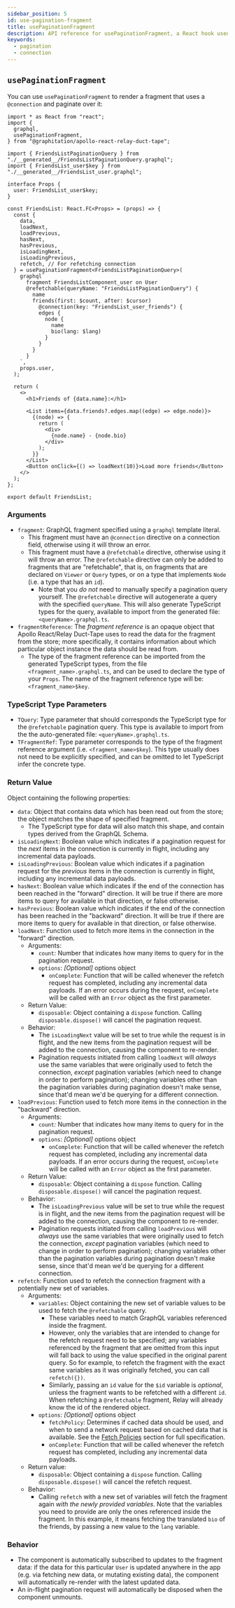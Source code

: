 ```yaml
---
sidebar_position: 5
id: use-pagination-fragment
title: usePaginationFragment
description: API reference for usePaginationFragment, a React hook used to paginate a connection
keywords:
  - pagination
  - connection
---
```


## `usePaginationFragment`

You can use `usePaginationFragment` to render a fragment that uses a `@connection` and paginate over it:

```tsx
import * as React from "react";
import {
  graphql,
  usePaginationFragment,
} from "@graphitation/apollo-react-relay-duct-tape";

import { FriendsListPaginationQuery } from "./__generated__/FriendsListPaginationQuery.graphql";
import { FriendsList_user$key } from "./__generated__/FriendsList_user.graphql";

interface Props {
  user: FriendsList_user$key;
}

const FriendsList: React.FC<Props> = (props) => {
  const {
    data,
    loadNext,
    loadPrevious,
    hasNext,
    hasPrevious,
    isLoadingNext,
    isLoadingPrevious,
    refetch, // For refetching connection
  } = usePaginationFragment<FriendsListPaginationQuery>(
    graphql`
      fragment FriendsListComponent_user on User
      @refetchable(queryName: "FriendsListPaginationQuery") {
        name
        friends(first: $count, after: $cursor)
          @connection(key: "FriendsList_user_friends") {
          edges {
            node {
              name
              bio(lang: $lang)
            }
          }
        }
      }
    `,
    props.user,
  );

  return (
    <>
      <h1>Friends of {data.name}:</h1>

      <List items={data.friends?.edges.map((edge) => edge.node)}>
        {(node) => {
          return (
            <div>
              {node.name} - {node.bio}
            </div>
          );
        }}
      </List>
      <Button onClick={() => loadNext(10)}>Load more friends</Button>
    </>
  );
};

export default FriendsList;
```

### Arguments

- `fragment`: GraphQL fragment specified using a `graphql` template literal.
  - This fragment must have an `@connection` directive on a connection field, otherwise using it will throw an error.
  - This fragment must have a `@refetchable` directive, otherwise using it will throw an error. The `@refetchable` directive can only be added to fragments that are "refetchable", that is, on fragments that are declared on `Viewer` or `Query` types, or on a type that implements `Node` (i.e. a type that has an `id`).
    - Note that you _do not_ need to manually specify a pagination query yourself. The `@refetchable` directive will autogenerate a query with the specified `queryName`. This will also generate TypeScript types for the query, available to import from the generated file: `<queryName>.graphql.ts`.
- `fragmentReference`: The _fragment reference_ is an opaque object that Apollo React/Relay Duct-Tape uses to read the data for the fragment from the store; more specifically, it contains information about which particular object instance the data should be read from.
  - The type of the fragment reference can be imported from the generated TypeScript types, from the file `<fragment_name>.graphql.ts`, and can be used to declare the type of your `Props`. The name of the fragment reference type will be: `<fragment_name>$key`.

### TypeScript Type Parameters

- `TQuery`: Type parameter that should corresponds the TypeScript type for the `@refetchable` pagination query. This type is available to import from the the auto-generated file: `<queryName>.graphql.ts`.
- `TFragmentRef`: Type parameter corresponds to the type of the fragment reference argument (i.e. `<fragment_name>$key`). This type usually does not need to be explicitly specified, and can be omitted to let TypeScript infer the concrete type.

### Return Value

Object containing the following properties:

- `data`: Object that contains data which has been read out from the store; the object matches the shape of specified fragment.
  - The TypeScript type for data will also match this shape, and contain types derived from the GraphQL Schema.
- `isLoadingNext`: Boolean value which indicates if a pagination request for the _next_ items in the connection is currently in flight, including any incremental data payloads.
- `isLoadingPrevious`: Boolean value which indicates if a pagination request for the _previous_ items in the connection is currently in flight, including any incremental data payloads.
- `hasNext`: Boolean value which indicates if the end of the connection has been reached in the "forward" direction. It will be true if there are more items to query for available in that direction, or false otherwise.
- `hasPrevious`: Boolean value which indicates if the end of the connection has been reached in the "backward" direction. It will be true if there are more items to query for available in that direction, or false otherwise.
- `loadNext`: Function used to fetch more items in the connection in the "forward" direction.
  - Arguments:
    - `count`_:_ Number that indicates how many items to query for in the pagination request.
    - `options`: _*[Optional]*_ options object
      - `onComplete`: Function that will be called whenever the refetch request has completed, including any incremental data payloads. If an error occurs during the request, `onComplete` will be called with an `Error` object as the first parameter.
  - Return Value:
    - `disposable`: Object containing a `dispose` function. Calling `disposable.dispose()` will cancel the pagination request.
  - Behavior:
    - The `isLoadingNext` value will be set to true while the request is in flight, and the new items from the pagination request will be added to the connection, causing the component to re-render.
    - Pagination requests initiated from calling `loadNext` will _always_ use the same variables that were originally used to fetch the connection, _except_ pagination variables (which need to change in order to perform pagination); changing variables other than the pagination variables during pagination doesn't make sense, since that'd mean we'd be querying for a different connection.
- `loadPrevious`: Function used to fetch more items in the connection in the "backward" direction.
  - Arguments:
    - `count`_:_ Number that indicates how many items to query for in the pagination request.
    - `options`: _*[Optional]*_ options object
      - `onComplete`: Function that will be called whenever the refetch request has completed, including any incremental data payloads. If an error occurs during the request, `onComplete` will be called with an `Error` object as the first parameter.
  - Return Value:
    - `disposable`: Object containing a `dispose` function. Calling `disposable.dispose()` will cancel the pagination request.
  - Behavior:
    - The `isLoadingPrevious` value will be set to true while the request is in flight, and the new items from the pagination request will be added to the connection, causing the component to re-render.
    - Pagination requests initiated from calling `loadPrevious` will _always_ use the same variables that were originally used to fetch the connection, _except_ pagination variables (which need to change in order to perform pagination); changing variables other than the pagination variables during pagination doesn't make sense, since that'd mean we'd be querying for a different connection.
- `refetch`: Function used to refetch the connection fragment with a potentially new set of variables.
  - Arguments:
    - `variables`: Object containing the new set of variable values to be used to fetch the `@refetchable` query.
      - These variables need to match GraphQL variables referenced inside the fragment.
      - However, only the variables that are intended to change for the refetch request need to be specified; any variables referenced by the fragment that are omitted from this input will fall back to using the value specified in the original parent query. So for example, to refetch the fragment with the exact same variables as it was originally fetched, you can call `refetch({})`.
      - Similarly, passing an `id` value for the `$id` variable is _*optional*_, unless the fragment wants to be refetched with a different `id`. When refetching a `@refetchable` fragment, Relay will already know the id of the rendered object.
    - `options`: _*[Optional]*_ options object
      - `fetchPolicy`: Determines if cached data should be used, and when to send a network request based on cached data that is available. See the [Fetch Policies](../../guided-tour/reusing-cached-data/fetch-policies/) section for full specification.
      - `onComplete`: Function that will be called whenever the refetch request has completed, including any incremental data payloads.
  - Return value:
    - `disposable`: Object containing a `dispose` function. Calling `disposable.dispose()` will cancel the refetch request.
  - Behavior:
    - Calling `refetch` with a new set of variables will fetch the fragment again _with the newly provided variables_. Note that the variables you need to provide are only the ones referenced inside the fragment. In this example, it means fetching the translated `bio` of the friends, by passing a new value to the `lang` variable.

### Behavior

- The component is automatically subscribed to updates to the fragment data: if the data for this particular `User` is updated anywhere in the app (e.g. via fetching new data, or mutating existing data), the component will automatically re-render with the latest updated data.
- An in-flight pagination request will automatically be disposed when the component unmounts.
